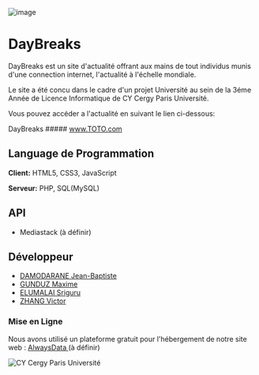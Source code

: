 ![image](https://user-images.githubusercontent.com/91695685/194394729-5ab0010b-cb2d-4054-a1c9-2268d4efdd5f.png)



# DayBreaks

DayBreaks est un site d'actualité offrant aux mains de tout individus munis d'une connection internet, l'actualité à l'échelle mondiale.     

Le site a été concu dans le cadre d'un projet Université au sein de la 3éme Année de Licence Informatique de CY Cergy Paris Université.

Vous pouvez accéder a l'actualité en suivant le lien ci-dessous:
 
DayBreaks ##### www.TOTO.com 


## Language de Programmation

**Client:** HTML5, CSS3, JavaScript

**Serveur:** PHP, SQL(MySQL)


## API

- Mediastack (à définir)


## Développeur

- [DAMODARANE Jean-Baptiste](https://github.com/JeanBaptiste02)
- [GUNDUZ Maxime](https://github.com/MaximeZiyaGunduz)
- [ELUMALAI Sriguru](https://github.com/Sriguru95)
- [ZHANG Victor](https://github.com/Seed4616)

### Mise en Ligne
Nous avons utilisé un plateforme gratuit pour l'hébergement de notre site web : [AlwaysData ](https://www.alwaysdata.com/fr/) (à définir)


![CY Cergy Paris Université](https://upload.wikimedia.org/wikipedia/fr/thumb/6/69/Logo_CY_Cergy_Paris_Universit%C3%A9.svg/129px-Logo_CY_Cergy_Paris_Universit%C3%A9.svg.png)
